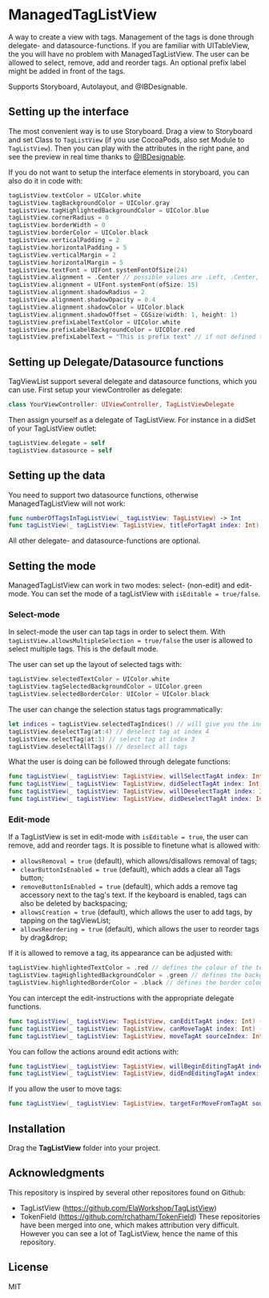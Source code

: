 # ManagedTagListView

A way to create a view with tags. Management of the tags is done through delegate- and datasource-functions. If you are familiar with UITableView, the you will have no problem with ManagedTagListView. The user can be allowed to select, remove, add and reorder tags. An optional prefix label might be added in front of the tags.

Supports Storyboard, Autolayout, and @IBDesignable.

## Setting up the interface

The most convenient way is to use Storyboard. Drag a view to Storyboard and set Class to `TagListView` (if you use CocoaPods, also set Module to `TagListView`). Then you can play with the attributes in the right pane, and see the preview in real time thanks to [@IBDesignable](http://nshipster.com/ibinspectable-ibdesignable/).

If you do not want to setup the interface elements in storyboard, you can also do it in code with:
```swift
tagListView.textColor = UIColor.white
tagListView.tagBackgroundColor = UIColor.gray
tagListView.tagHighlightedBackgroundColor = UIColor.blue
tagListView.cornerRadius = 0
tagListView.borderWidth = 0
tagListView.borderColor = UIColor.black
tagListView.verticalPadding = 2
tagListView.horizontalPadding = 5
tagListView.verticalMargin = 2
tagListView.horizontalMargin = 5
tagListView.textFont = UIFont.systemFontOfSize(24)
tagListView.alignment = .Center // possible values are .Left, .Center, and .Right
tagListView.alignment = UIFont.systemFont(ofSize: 15)
tagListView.alignment.shadowRadius = 2
tagListView.alignment.shadowOpacity = 0.4
tagListView.alignment.shadowColor = UIColor.black
tagListView.alignment.shadowOffset = CGSize(width: 1, height: 1)
tagListView.prefixLabelTextColor = UIColor.white
tagListView.prefixLabelBackgroundColor = UICOlor.red
tagListView.prefixLabelText = "This is prefix text" // if not defined there will be no refix label
```
## Setting up Delegate/Datasource functions
TagViewList support several delegate and datasource functions, which you can use. First setup your viewController as delegate:
```swift
class YourViewController: UIViewController, TagListViewDelegate
```
Then assign yourself as a delegate of TagListView. For instance in a didSet of your TagListView outlet:
```swift
tagListView.delegate = self
tagListView.datasource = self
```
## Setting up the data
You need to support two datasource functions, otherwise ManagedTagListView will not work:
```swift
func numberOfTagsInTagListView(_ tagListView: TagListView) -> Int
func tagListView(_ tagListView: TagListView, titleForTagAt index: Int) -> String
```
All other delegate- and datasource-functions are optional.
## Setting the mode
ManagedTagListView can work in two modes: select- (non-edit) and edit-mode. You can set the mode of a tagListView with `isEditable = true/false`.

### Select-mode
In select-mode the user can tap tags in order to select them. With `tagListView.allowsMultipleSelection = true/false` the user is allowed to select multiple tags. This is the default mode.

The user can set up the layout of selected tags with:
```swift
tagListView.selectedTextColor = UIColor.white
tagListView.tagSelectedBackgroundColor = UIColor.green
tagListView.selectedBorderColor: UIColor = UIColor.black
```

The user can change the selection status tags programmatically:
```swift
let indices = tagListView.selectedTagIndices() // will give you the indices of all the tags.
tagListView.deselectTag(at:4) // deselect tag at index 4
tagListView.selectTag(at:3) // select tag at index 3
tagListView.deselectAllTags() // deselect all tags
```

What the user is doing can be followed through delegate functions:
```swift
func tagListView(_ tagListView: TagListView, willSelectTagAt index: Int) -> Int
func tagListView(_ tagListView: TagListView, didSelectTagAt index: Int) -> Void
func tagListView(_ tagListView: TagListView, willDeselectTagAt index: Int) -> Int
func tagListView(_ tagListView: TagListView, didDeselectTagAt index: Int) -> Void
```

### Edit-mode
If a TagListView is set in edit-mode with `isEditable = true`, the user can remove, add and reorder tags. 
It is possible to finetune what is allowed with: 
- `allowsRemoval = true` (default), which allows/disallows removal of tags;
- `clearButtonIsEnabled = true` (default), which adds a clear all Tags button;
- `removeButtonIsEnabled = true` (default), which adds a remove tag accessory next to the tag's text. If the keyboard is enabled, tags can also be deleted by backspacing;
- `allowsCreation = true` (default), which allows the user to add tags, by tapping on the tagViewList;
- `allowsReordering = true` (default), which allows the user to reorder tags by drag&drop; 

If it is allowed to remove a tag, its appearance can be adjusted with:
```swift
tagListView.highlightedTextColor = .red // defines the colour of the text of highlighted tags
tagListView.tagHighlightedBackgroundColor = .green // defines the background colours of highlighted tags
tagListView.highlightedBorderColor = .black // defines the border colour of highlighted tags
```
You can intercept the edit-instructions with the appropriate delegate functions.
```swift
func tagListView(_ tagListView: TagListView, canEditTagAt index: Int) -> Bool
func tagListView(_ tagListView: TagListView, canMoveTagAt index: Int) -> Bool
func tagListView(_ tagListView: TagListView, moveTagAt sourceIndex: Int, to destinationIndex: Int)
```
You can follow the actions around edit actions with:
```swift
func tagListView(_ tagListView: TagListView, willBeginEditingTagAt index: Int)
func tagListView(_ tagListView: TagListView, didEndEditingTagAt index: Int)
```
If you allow the user to move tags:
```swift
func tagListView(_ tagListView: TagListView, targetForMoveFromTagAt sourceIndex: Int, toProposed proposedDestinationIndex: Int) -> Int
```
## Installation

Drag the **TagListView** folder into your project.

## Acknowledgments
This repository is inspired by several other repositores found on Github:
- TagListView (https://github.com/ElaWorkshop/TagListView)
- TokenField (https://github.com/rchatham/TokenField)
These repositories have been merged into one, which makes attribution very difficult. However you can see a lot of TagListView, hence the name of this repository.

## License

MIT
